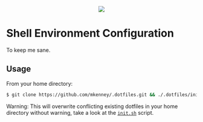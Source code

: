 <p align="center">
    <img src="https://github.com/bdlm/log/wiki/assets/images/screenshot.png">
</p>

# Shell Environment Configuration

To keep me sane.

## Usage

From your home directory:

```sh
$ git clone https://github.com/mkenney/.dotfiles.git && ./.dotfiles/init.sh
```

Warning: This will overwrite conflicting existing dotfiles in your home directory without warning, take a look at the [`init.sh`](https://github.com/mkenney/.dotfiles/blob/master/init.sh#L50-L63) script.
